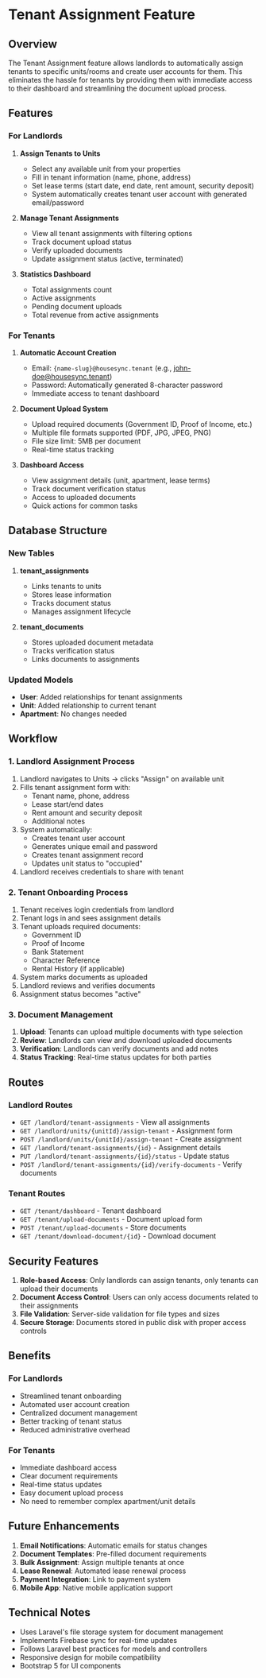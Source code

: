# Tenant Assignment Feature

## Overview

The Tenant Assignment feature allows landlords to automatically assign tenants to specific units/rooms and create user accounts for them. This eliminates the hassle for tenants by providing them with immediate access to their dashboard and streamlining the document upload process.

## Features

### For Landlords

1. **Assign Tenants to Units**
   - Select any available unit from your properties
   - Fill in tenant information (name, phone, address)
   - Set lease terms (start date, end date, rent amount, security deposit)
   - System automatically creates tenant user account with generated email/password

2. **Manage Tenant Assignments**
   - View all tenant assignments with filtering options
   - Track document upload status
   - Verify uploaded documents
   - Update assignment status (active, terminated)

3. **Statistics Dashboard**
   - Total assignments count
   - Active assignments
   - Pending document uploads
   - Total revenue from active assignments

### For Tenants

1. **Automatic Account Creation**
   - Email: `{name-slug}@housesync.tenant` (e.g., john-doe@housesync.tenant)
   - Password: Automatically generated 8-character password
   - Immediate access to tenant dashboard

2. **Document Upload System**
   - Upload required documents (Government ID, Proof of Income, etc.)
   - Multiple file formats supported (PDF, JPG, JPEG, PNG)
   - File size limit: 5MB per document
   - Real-time status tracking

3. **Dashboard Access**
   - View assignment details (unit, apartment, lease terms)
   - Track document verification status
   - Access to uploaded documents
   - Quick actions for common tasks

## Database Structure

### New Tables

1. **tenant_assignments**
   - Links tenants to units
   - Stores lease information
   - Tracks document status
   - Manages assignment lifecycle

2. **tenant_documents**
   - Stores uploaded document metadata
   - Tracks verification status
   - Links documents to assignments

### Updated Models

- **User**: Added relationships for tenant assignments
- **Unit**: Added relationship to current tenant
- **Apartment**: No changes needed

## Workflow

### 1. Landlord Assignment Process

1. Landlord navigates to Units → clicks "Assign" on available unit
2. Fills tenant assignment form with:
   - Tenant name, phone, address
   - Lease start/end dates
   - Rent amount and security deposit
   - Additional notes
3. System automatically:
   - Creates tenant user account
   - Generates unique email and password
   - Creates tenant assignment record
   - Updates unit status to "occupied"
4. Landlord receives credentials to share with tenant

### 2. Tenant Onboarding Process

1. Tenant receives login credentials from landlord
2. Tenant logs in and sees assignment details
3. Tenant uploads required documents:
   - Government ID
   - Proof of Income
   - Bank Statement
   - Character Reference
   - Rental History (if applicable)
4. System marks documents as uploaded
5. Landlord reviews and verifies documents
6. Assignment status becomes "active"

### 3. Document Management

1. **Upload**: Tenants can upload multiple documents with type selection
2. **Review**: Landlords can view and download uploaded documents
3. **Verification**: Landlords can verify documents and add notes
4. **Status Tracking**: Real-time status updates for both parties

## Routes

### Landlord Routes
- `GET /landlord/tenant-assignments` - View all assignments
- `GET /landlord/units/{unitId}/assign-tenant` - Assignment form
- `POST /landlord/units/{unitId}/assign-tenant` - Create assignment
- `GET /landlord/tenant-assignments/{id}` - Assignment details
- `PUT /landlord/tenant-assignments/{id}/status` - Update status
- `POST /landlord/tenant-assignments/{id}/verify-documents` - Verify documents

### Tenant Routes
- `GET /tenant/dashboard` - Tenant dashboard
- `GET /tenant/upload-documents` - Document upload form
- `POST /tenant/upload-documents` - Store documents
- `GET /tenant/download-document/{id}` - Download document

## Security Features

1. **Role-based Access**: Only landlords can assign tenants, only tenants can upload their documents
2. **Document Access Control**: Users can only access documents related to their assignments
3. **File Validation**: Server-side validation for file types and sizes
4. **Secure Storage**: Documents stored in public disk with proper access controls

## Benefits

### For Landlords
- Streamlined tenant onboarding
- Automated user account creation
- Centralized document management
- Better tracking of tenant status
- Reduced administrative overhead

### For Tenants
- Immediate dashboard access
- Clear document requirements
- Real-time status updates
- Easy document upload process
- No need to remember complex apartment/unit details

## Future Enhancements

1. **Email Notifications**: Automatic emails for status changes
2. **Document Templates**: Pre-filled document requirements
3. **Bulk Assignment**: Assign multiple tenants at once
4. **Lease Renewal**: Automated lease renewal process
5. **Payment Integration**: Link to payment system
6. **Mobile App**: Native mobile application support

## Technical Notes

- Uses Laravel's file storage system for document management
- Implements Firebase sync for real-time updates
- Follows Laravel best practices for models and controllers
- Responsive design for mobile compatibility
- Bootstrap 5 for UI components 